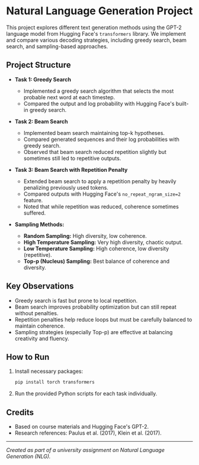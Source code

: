 
# Natural Language Generation Project

This project explores different text generation methods using the GPT-2 language model from Hugging Face's `transformers` library. We implement and compare various decoding strategies, including greedy search, beam search, and sampling-based approaches.

## Project Structure

- **Task 1: Greedy Search**
  - Implemented a greedy search algorithm that selects the most probable next word at each timestep.
  - Compared the output and log probability with Hugging Face's built-in greedy search.

- **Task 2: Beam Search**
  - Implemented beam search maintaining top-k hypotheses.
  - Compared generated sequences and their log probabilities with greedy search.
  - Observed that beam search reduced repetition slightly but sometimes still led to repetitive outputs.

- **Task 3: Beam Search with Repetition Penalty**
  - Extended beam search to apply a repetition penalty by heavily penalizing previously used tokens.
  - Compared outputs with Hugging Face's `no_repeat_ngram_size=2` feature.
  - Noted that while repetition was reduced, coherence sometimes suffered.

- **Sampling Methods:**
  - **Random Sampling:** High diversity, low coherence.
  - **High Temperature Sampling:** Very high diversity, chaotic output.
  - **Low Temperature Sampling:** High coherence, low diversity (repetitive).
  - **Top-p (Nucleus) Sampling:** Best balance of coherence and diversity.

## Key Observations

- Greedy search is fast but prone to local repetition.
- Beam search improves probability optimization but can still repeat without penalties.
- Repetition penalties help reduce loops but must be carefully balanced to maintain coherence.
- Sampling strategies (especially Top-p) are effective at balancing creativity and fluency.

## How to Run

1. Install necessary packages:
   ```bash
   pip install torch transformers
   ```
2. Run the provided Python scripts for each task individually.

## Credits

- Based on course materials and Hugging Face's GPT-2.
- Research references: Paulus et al. (2017), Klein et al. (2017).

---

*Created as part of a university assignment on Natural Language Generation (NLG).*
